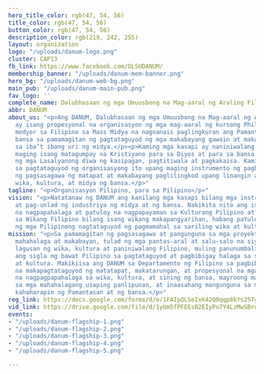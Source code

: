 ```yaml
---
hero_title_color: rgb(47, 54, 56)
title_color: rgb(47, 54, 56)
button_color: rgb(47, 54, 56)
description_color: rgb(219, 242, 255)
layout: organization
logo: "/uploads/danum-logo.png"
cluster: CAP13
fb_link: https://www.facebook.com/DLSUDANUM/
membership_banner: "/uploads/danum-mem-banner.png"
hero_bg: "/uploads/danum-web-bg.png"
main_pub: "/uploads/danum-main-pub.png"
fav_logo: ''
complete_name: Dalubhasaan ng mga Umuusbong na Mag-aaral ng Araling Filipino
abbr: DANUM
about_us: "<p>Ang DANUM, Dalubhasaan ng mga Umuusbong na Mag-aaral ng Araling Filipino,
  ay isang propesyonal na organisasyon ng mga mag-aaral ng kursong Philippine Studies
  medyor sa Filipino sa Mass Midya na nagnanais paglingkuran ang Pamantasan at ang
  bansa sa pamamagitan ng pagtataguyod ng mga makabayang gawain at makabuluhang pamamalakad
  sa iba’t ibang uri ng midya.</p><p>Kaming mga kasapi ay naniniwalang tinawag upang
  maging isang matagumpay na Kristiyano para sa Diyos at para sa bansa, at ginagabayan
  ng mga Lasalyanong diwa ng kasipagan, pagtitiwala at pagkakaisa. Kami ay nagsama-sama
  sa pagtataguyod ng organisasyong ito upang maging instrumento ng pagbabago sa pamamagitan
  ng pagsasagawa ng matapat at makabayang paglilingkod upang linangin ang sariling
  wika, kultura, at midya ng bansa.</p>"
tagline: "<p>Organisasyon Pilipino, para sa Pilipino</p>"
vision: "<p>Natatanaw ng DANUM ang kanilang mga kasapi bilang mga instrumento ng pagbabago
  at pag-unlad ng industriya ng midya at ng bansa. Nakikita nito ang isang komunidad
  na nagpapahalaga at patuloy na nagpapayaman sa Kulturang Pilipino at kumikilala
  sa Wikang Filipino bilang isang wikang makapangyarihan, habang patuloy na naglilinang
  ng mga Pilipinong nagtataguyod ng pagmamahal sa sariling wika at kultura.</p>"
mission: "<p>Sa pamamagitan ng pagsasagawa at pangunguna sa mga proyekto at gawaing
  mahahalaga at makabayan, tulad ng mga pantas-aral at salu-salo na siyang magiging
  lagusan ng wika, kultura at paniniwalang Filipino, muling panunumbalikin ng DANUM
  ang sigla ng bawat Pilipino sa pagtataguyod at pagbibigay halaga sa sariling wika
  at kultura. Makikiisa ang DANUM sa Departamento ng Filipino sa pagbibigay serbisyo
  na makapagtataguyod ng matatapat, makatarungan, at propesyonal na mga mag-aaral
  na nagpagpapahalaga sa wika, kultura, at sining ng bansa, mayroong malalim na kamalayan
  sa mga mahahalagang usaping panlipunan, at inaasahang mangunguna sa mga pagbabagong
  kahaharapin ng Pamantasan at ng bansa.</p>"
reg_link: https://docs.google.com/forms/d/e/1FAIpQLSeIxK42Q0qqp8kYs25TgNtpDmACj9Sn4-9Y_CjcaRnxV2a5dw/viewform?usp=sf_link
vid_link: https://drive.google.com/file/d/1yUm5fPFEEsB2EIyPo7Y4LzMwSBrqV2H-/preview
events:
- "/uploads/danum-flagship-1.png"
- "/uploads/danum-flagship-2.png"
- "/uploads/danum-flagship-3.png"
- "/uploads/danum-flagship-4.png"
- "/uploads/danum-flagship-5.png"

---
```

